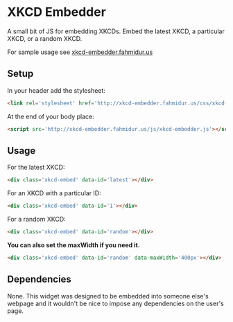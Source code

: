 XKCD Embedder
===

A small bit of JS for embedding XKCDs. Embed the latest XKCD, a particular XKCD, or a random XKCD.

For sample usage see [xkcd-embedder.fahmidur.us](http://xkcd-embedder.fahmidur.us)

## Setup

In your header add the stylesheet:

```html
<link rel='stylesheet' href='http://xkcd-embedder.fahmidur.us/css/xkcd-embedder.css'/>
```

At the end of your body place:
```html
<script src='http://xkcd-embedder.fahmidur.us/js/xkcd-embedder.js'></script>
```

## Usage

For the latest XKCD:
```html
<div class='xkcd-embed' data-id='latest'></div>
```

For an XKCD with a particular ID:
```html
<div class='xkcd-embed' data-id='1'></div>
```

For a random XKCD:
```html
<div class='xkcd-embed' data-id='random'></div>
```

**You can also set the maxWidth if you need it.**

```html
<div class='xkcd-embed' data-id='random' data-maxWidth='400px'></div>
```

## Dependencies

None. This widget was designed to be embedded into someone else's webpage and it wouldn't be nice to impose any dependencies on the user's page.
